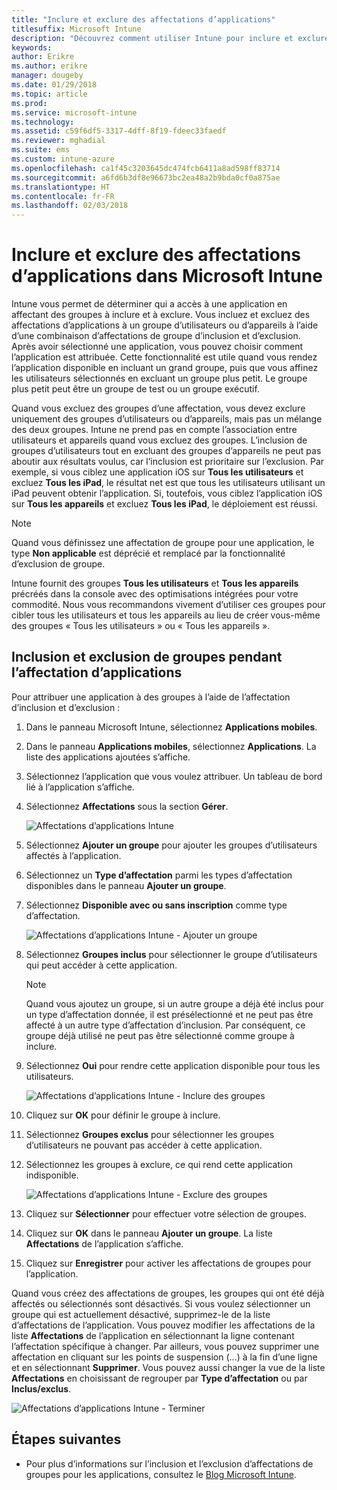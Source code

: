 ```yaml
---
title: "Inclure et exclure des affectations d’applications"
titlesuffix: Microsoft Intune
description: "Découvrez comment utiliser Intune pour inclure et exclure des affectations d’applications."
keywords: 
author: Erikre
ms.author: erikre
manager: dougeby
ms.date: 01/29/2018
ms.topic: article
ms.prod: 
ms.service: microsoft-intune
ms.technology: 
ms.assetid: c59f6df5-3317-4dff-8f19-fdeec33faedf
ms.reviewer: mghadial
ms.suite: ems
ms.custom: intune-azure
ms.openlocfilehash: ca1f45c3203645dc474fcb6411a8ad598ff83714
ms.sourcegitcommit: a6fd6b3df8e96673bc2ea48a2b9bda0cf0a875ae
ms.translationtype: HT
ms.contentlocale: fr-FR
ms.lasthandoff: 02/03/2018
---
```

# <a name="include-and-exclude-app-assignments-in-microsoft-intune"></a>Inclure et exclure des affectations d’applications dans Microsoft Intune

Intune vous permet de déterminer qui a accès à une application en affectant des groupes à inclure et à exclure. Vous incluez et excluez des affectations d’applications à un groupe d’utilisateurs ou d’appareils à l’aide d’une combinaison d’affectations de groupe d’inclusion et d’exclusion. Après avoir sélectionné une application, vous pouvez choisir comment l’application est attribuée. Cette fonctionnalité est utile quand vous rendez l’application disponible en incluant un grand groupe, puis que vous affinez les utilisateurs sélectionnés en excluant un groupe plus petit. Le groupe plus petit peut être un groupe de test ou un groupe exécutif. 

Quand vous excluez des groupes d’une affectation, vous devez exclure uniquement des groupes d’utilisateurs ou d’appareils, mais pas un mélange des deux groupes. Intune ne prend pas en compte l’association entre utilisateurs et appareils quand vous excluez des groupes. L’inclusion de groupes d’utilisateurs tout en excluant des groupes d’appareils ne peut pas aboutir aux résultats voulus, car l’inclusion est prioritaire sur l’exclusion. Par exemple, si vous ciblez une application iOS sur **Tous les utilisateurs** et excluez **Tous les iPad**, le résultat net est que tous les utilisateurs utilisant un iPad peuvent obtenir l’application. Si, toutefois, vous ciblez l’application iOS sur **Tous les appareils** et excluez **Tous les iPad**, le déploiement est réussi.  

>[!NOTE]
>Quand vous définissez une affectation de groupe pour une application, le type **Non applicable** est déprécié et remplacé par la fonctionnalité d’exclusion de groupe. 
>
>Intune fournit des groupes **Tous les utilisateurs** et **Tous les appareils** précréés dans la console avec des optimisations intégrées pour votre commodité. Nous vous recommandons vivement d’utiliser ces groupes pour cibler tous les utilisateurs et tous les appareils au lieu de créer vous-même des groupes « Tous les utilisateurs » ou « Tous les appareils ».  

## <a name="including-and-excluding-groups-when-assigning-apps"></a>Inclusion et exclusion de groupes pendant l’affectation d’applications 
Pour attribuer une application à des groupes à l’aide de l’affectation d’inclusion et d’exclusion :
1. Dans le panneau Microsoft Intune, sélectionnez **Applications mobiles**.
2. Dans le panneau **Applications mobiles**, sélectionnez **Applications**. La liste des applications ajoutées s’affiche.
3. Sélectionnez l’application que vous voulez attribuer. Un tableau de bord lié à l’application s’affiche. 
4. Sélectionnez **Affectations** sous la section **Gérer**. 

    ![Affectations d’applications Intune](./media/apps-inc-exl-01.png)
5. Sélectionnez **Ajouter un groupe** pour ajouter les groupes d’utilisateurs affectés à l’application. 
6. Sélectionnez un **Type d’affectation** parmi les types d’affectation disponibles dans le panneau **Ajouter un groupe**.
7. Sélectionnez **Disponible avec ou sans inscription** comme type d’affectation.

    ![Affectations d’applications Intune - Ajouter un groupe](./media/apps-inc-exl-02.png)
8. Sélectionnez **Groupes inclus** pour sélectionner le groupe d’utilisateurs qui peut accéder à cette application.

    >[!NOTE]
    >Quand vous ajoutez un groupe, si un autre groupe a déjà été inclus pour un type d’affectation donnée, il est présélectionné et ne peut pas être affecté à un autre type d’affectation d’inclusion. Par conséquent, ce groupe déjà utilisé ne peut pas être sélectionné comme groupe à inclure.

9. Sélectionnez **Oui** pour rendre cette application disponible pour tous les utilisateurs.

    ![Affectations d’applications Intune - Inclure des groupes](./media/apps-inc-exl-03.png)
10. Cliquez sur **OK** pour définir le groupe à inclure.
11. Sélectionnez **Groupes exclus** pour sélectionner les groupes d’utilisateurs ne pouvant pas accéder à cette application. 
12. Sélectionnez les groupes à exclure, ce qui rend cette application indisponible.

    ![Affectations d’applications Intune - Exclure des groupes](./media/apps-inc-exl-04.png)
13. Cliquez sur **Sélectionner** pour effectuer votre sélection de groupes.
14. Cliquez sur **OK** dans le panneau **Ajouter un groupe**. La liste **Affectations** de l’application s’affiche.
15. Cliquez sur **Enregistrer** pour activer les affectations de groupes pour l’application.

Quand vous créez des affectations de groupes, les groupes qui ont été déjà affectés ou sélectionnés sont désactivés. Si vous voulez sélectionner un groupe qui est actuellement désactivé, supprimez-le de la liste d’affectations de l’application. Vous pouvez modifier les affectations de la liste **Affectations** de l’application en sélectionnant la ligne contenant l’affectation spécifique à changer. Par ailleurs, vous pouvez supprimer une affectation en cliquant sur les points de suspension (...) à la fin d’une ligne et en sélectionnant **Supprimer**. Vous pouvez aussi changer la vue de la liste **Affectations** en choisissant de regrouper par **Type d’affectation** ou par **Inclus/exclus**.

![Affectations d’applications Intune - Terminer](./media/apps-inc-exl-05.png)

## <a name="next-steps"></a>Étapes suivantes

* Pour plus d’informations sur l’inclusion et l’exclusion d’affectations de groupes pour les applications, consultez le [Blog Microsoft Intune](https://aka.ms/new_app_assignment_process).
